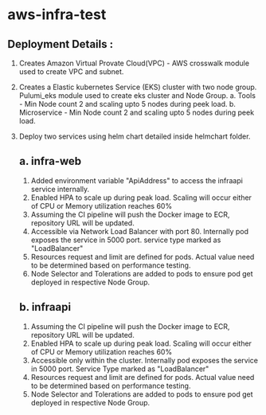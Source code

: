 # aws-infra-test

## Deployment Details : 

1. Creates Amazon Virtual Provate Cloud(VPC) - AWS crosswalk module used to create VPC and subnet.
   
2. Creates a Elastic kubernetes Service (EKS) cluster with two node group. Pulumi_eks module used to create eks cluster and Node Group. 
   a. Tools - Min Node count 2 and scaling upto 5 nodes during peek load. 
   b. Microservice - Min Node count 2 and scaling upto 5 nodes during peek load.
   
3. Deploy two services using helm chart detailed inside helmchart folder.
   
   ## a. infra-web
   
     1. Added environment variable "ApiAddress" to access the infraapi service internally.
     2. Enabled HPA to scale up during peak load. Scaling will occur either of CPU or Memory utilization reaches 60%
     3. Assuming the CI pipeline will push the Docker image to ECR, repository URL will be updated.
     4. Accessible via Network Load Balancer with port 80. Internally pod exposes the service in 5000 port. service type marked as "LoadBalancer"
     5. Resources request and limit are defined for pods. Actual value need to be determined based on performance testing.
     6. Node Selector and Tolerations are added to pods to ensure pod get deployed in respective Node Group.
        
   ## b. infraapi
      
     1. Assuming the CI pipeline will push the Docker image to ECR, repository URL will be updated.
     2. Enabled HPA to scale up during peak load. Scaling will occur either of CPU or Memory utilization reaches 60%
     3. Accessible only within the cluster. Internally pod exposes the service in 5000 port. Service Type marked as "LoadBalancer"
     4. Resources request and limit are defined for pods. Actual value need to be determined based on performance testing.
     5. Node Selector and Tolerations are added to pods to ensure pod get deployed in respective Node Group. 
